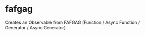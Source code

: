 # fafgag
Creates an Observable from FAFGAG (Function / Async Function / Generator / Async Generator)
